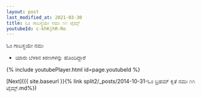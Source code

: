 ```yaml
---
layout: post
last_modified_at: 2021-03-30
title: ಓಂ ಗಾಬಸ್ಥಯೇ ನಮಃ ೧೧ ಟೈಮ್ಸ್
youtubeId: c-khKjhR-Ro
---
```

 
 
 ಓಂ ಗಾಬಸ್ಥಯೇ ನಮಃ  
 
 -  ಯಾರು ಬೆಳಕಿನ ಕಿರಣಗಳನ್ನು ಹೊಂದಿದ್ದಾರೆ 
 
  
 
  
 
 
 
 
 
 


{% include youtubePlayer.html id=page.youtubeId %}
 
[Next]({{ site.baseurl }}{% link  split2/_posts/2014-10-31-ಓಂ ಬ್ರಹಮ್ ಕೃತೆ ನಮಃ ೧೧ ಟೈಮ್ಸ್.md%})
 
